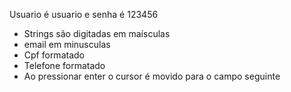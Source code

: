 Usuario é usuario e senha é 123456

- Strings são digitadas em maísculas
- email em minusculas
- Cpf formatado
- Telefone formatado
- Ao pressionar enter o cursor é movido para o campo seguinte